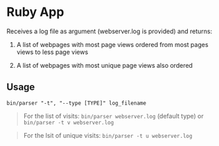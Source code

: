 # Ruby App

Receives a log file as argument (webserver.log is provided) and returns:

1. A list of webpages with most page views ordered from most pages views to less page views

2. A list of webpages with most unique page views also ordered

## Usage

```
bin/parser "-t", "--type [TYPE]" log_filename
```

> For the list of visits: `bin/parser webserver.log` (default type) or `bin/parser -t v webserver.log`

> For the lsit of unique visits: `bin/parser -t u webserver.log`